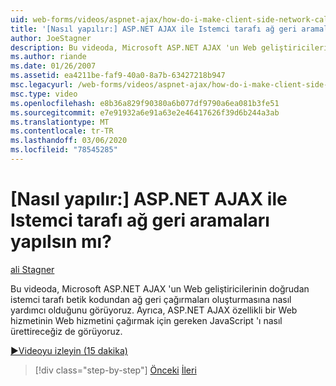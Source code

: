 ```yaml
---
uid: web-forms/videos/aspnet-ajax/how-do-i-make-client-side-network-callbacks-with-aspnet-ajax
title: '[Nasıl yapılır:] ASP.NET AJAX ile Istemci tarafı ağ geri aramaları yapılsın mı? | Microsoft Docs'
author: JoeStagner
description: Bu videoda, Microsoft ASP.NET AJAX 'un Web geliştiricilerinin doğrudan istemci tarafı betik kodundan ağ geri çağırmaları oluşturmasına nasıl yardımcı olduğunu görüyoruz. Ayrıca nasıl bir ASP.NET...
ms.author: riande
ms.date: 01/26/2007
ms.assetid: ea4211be-faf9-40a0-8a7b-63427218b947
msc.legacyurl: /web-forms/videos/aspnet-ajax/how-do-i-make-client-side-network-callbacks-with-aspnet-ajax
msc.type: video
ms.openlocfilehash: e8b36a829f90380a6b077df9790a6ea081b3fe51
ms.sourcegitcommit: e7e91932a6e91a63e2e46417626f39d6b244a3ab
ms.translationtype: MT
ms.contentlocale: tr-TR
ms.lasthandoff: 03/06/2020
ms.locfileid: "78545285"
---
```

# <a name="how-do-i-make-client-side-network-callbacks-with-aspnet-ajax"></a>[Nasıl yapılır:] ASP.NET AJAX ile Istemci tarafı ağ geri aramaları yapılsın mı?

[ali Stagner](https://github.com/JoeStagner)

Bu videoda, Microsoft ASP.NET AJAX 'un Web geliştiricilerinin doğrudan istemci tarafı betik kodundan ağ geri çağırmaları oluşturmasına nasıl yardımcı olduğunu görüyoruz. Ayrıca, ASP.NET AJAX özellikli bir Web hizmetinin Web hizmetini çağırmak için gereken JavaScript 'ı nasıl ürettireceğiz de görüyoruz.

[&#9654;Videoyu izleyin (15 dakika)](https://channel9.msdn.com/Blogs/ASP-NET-Site-Videos/how-do-i-make-client-side-network-callbacks-with-aspnet-ajax)

> [!div class="step-by-step"]
> [Önceki](how-do-i-implement-dynamic-partial-page-updates-with-aspnet-ajax.md)
> [İleri](how-do-i-add-aspnet-ajax-features-to-an-existing-web-application.md)
